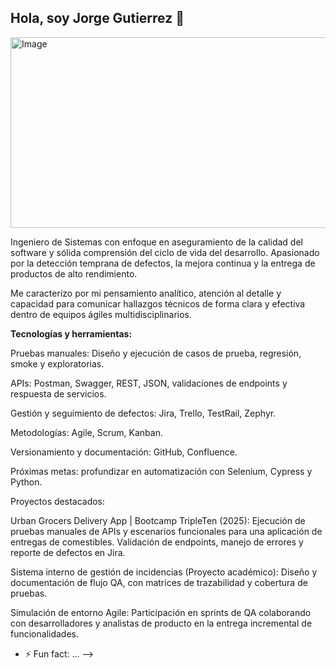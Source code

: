 ## Hola, soy Jorge Gutierrez 👋

<img width="584" height="305" alt="Image" src="https://github.com/user-attachments/assets/45b0a07c-5004-49bc-be0e-e5766979420c" />

Ingeniero de Sistemas con enfoque en aseguramiento de la calidad del software y sólida comprensión del ciclo de vida del desarrollo. Apasionado por la detección temprana de defectos, la mejora continua y la entrega de productos de alto rendimiento. 

Me caracterizo por mi pensamiento analítico, atención al detalle y capacidad para comunicar hallazgos técnicos de forma clara y efectiva dentro de equipos ágiles multidisciplinarios.

**Tecnologías y herramientas:**

Pruebas manuales: Diseño y ejecución de casos de prueba, regresión, smoke y exploratorias.

APIs: Postman, Swagger, REST, JSON, validaciones de endpoints y respuesta de servicios.

Gestión y seguimiento de defectos: Jira, Trello, TestRail, Zephyr.

Metodologías: Agile, Scrum, Kanban.

Versionamiento y documentación: GitHub, Confluence.

Próximas metas: profundizar en automatización con Selenium, Cypress y Python.

Proyectos destacados:

Urban Grocers Delivery App | Bootcamp TripleTen (2025):
Ejecución de pruebas manuales de APIs y escenarios funcionales para una aplicación de entregas de comestibles. Validación de endpoints, manejo de errores y reporte de defectos en Jira.

Sistema interno de gestión de incidencias (Proyecto académico):
Diseño y documentación de flujo QA, con matrices de trazabilidad y cobertura de pruebas.

Simulación de entorno Agile:
Participación en sprints de QA colaborando con desarrolladores y analistas de producto en la entrega incremental de funcionalidades.
- ⚡ Fun fact: ...
-->
